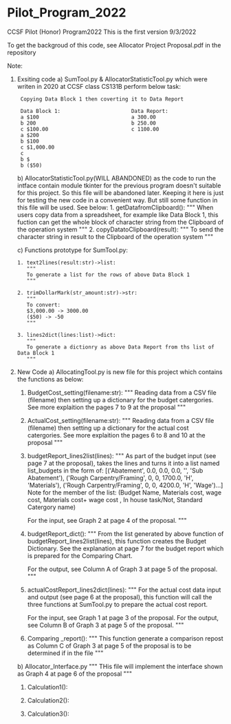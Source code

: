 # Pilot_Program_2022
CCSF Pilot (Honor) Program2022
This is the first version 9/3/2022

To get the backgroud of this code, see Allocator Project Proposal.pdf in the repository

Note:
1) Exsiting code
    a) SumTool.py & AllocatorStatisticTool.py which were writen in 2020 at CCSF class CS131B perform below task:

        Copying Data Block 1 then coverting it to Data Report 

        Data Block 1:                       Data Report:
        a $100                              a 300.00
        b 200                               b 250.00
        c $100.00                           c 1100.00
        a $200
        b $100
        c $1,000.00
        c 
        b $
        b ($50)

    b) AllocatorStatisticTool.py(WILL ABANDONED) as the code to run the intface contain module tkinter for the previous program doesn't suitable for this project. So this file will be abandoned later. Keeping it here is just for testing the new code in a convenient way. But still some function in this file will be used. See below:
       1. getDatafromClipboard():
          """
          When users copy data from a spreadsheet, for example like Data Block 1, this fuction can get the whole block of character string from the Clipboard of the operation system
          """
       2. copyDatatoClipboard(result):
          """
          To send the character string in result to the Clipboard of the operation system
          """

    c) Functions prototype for SumTool.py:

       1. text2lines(result:str)->list:
          """ 
          To generate a list for the rows of above Data Block 1
          """

       2. trimDollarMark(str_amount:str)->str:
          """
          To convert:
          $3,000.00 -> 3000.00
          ($50) -> -50
          """

       3. lines2dict(lines:list)->dict:
          """
          To generate a dictionry as above Data Report from ths list of Data Block 1
          """




2) New Code
   a) AllocatingTool.py is new file for this project which contains the functions as below:

      1. BudgetCost_setting(filename:str):
         """
         Reading data from a CSV file (filename) then setting up a dictionary for the budget catergories. See more explaition the pages 7 to 9 at the proposal
         """

      2. ActualCost_setting(filename:str):
         """
         Reading data from a CSV file (filename) then setting up a dictionary for the actual cost catergories. See more explaition the pages 6 to 8 and 10 at the proposal
         """
      3. budgetReport_lines2list(lines):
         """
         As part of the budget input (see page 7 at the proposal), takes the lines and turns it into a list named list_budgets in the form of:
            [('Abatement', 0.0, 0.0, 0.0, '', 'Sub Abatement'),
            ('Rough Carpentry/Framing', 0, 0, 1700.0, 'H', 'Materials'),
            ('Rough Carpentry/Framing', 0, 0, 4200.0, 'H', 'Wage')...]
         Note for the member of the list: (Budget Name, Materials cost, wage cost, Materials cost+ wage cost , In house task/Not, Standard Catergory name)

         For the input, see Graph 2 at page 4 of the proposal. 
         """
      4. budgetReport_dict():
         """
         From the list generated by above function of budgetReport_lines2list(lines), this function creates the Budget Dictionary. See the explanation at page 7 for the budget report which is prepared for the Comparing Chart. 

         For the output, see Column A of Graph 3 at page 5 of the proposal. 
         """

      5. actualCostReport_lines2dict(lines):
         """
         For the actual cost data input and output (see page 6 at the proposal), this function will call the three functions at SumTool.py to prepare the actual cost report.

         For the input, see Graph 1 at page 3 of the proposal. For the output, see Column B of Graph 3 at page 5 of the proposal.
         """
      
      6. Comparing _report():
         """
         This function generate a comparison repost as Column C of Graph 3 at page 5 of the proposal is to be determined if in the file
         """  

    b) Allocator_Interface.py
      """
      THis file will implement the interface shown as Graph 4 at page 6 of the proposal
      """
      1. Calculation1():

      2. Calculation2():

      3. Calculation3():
